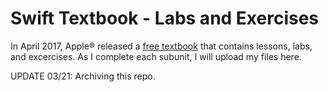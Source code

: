 # Swift Textbook - Labs and Exercises

In April 2017, Apple® released a [free textbook](https://itunes.apple.com/us/book/app-development-with-swift/id1219117996?mt=11) that contains lessons, labs, and excercises. As I complete each subunit, I will upload my files here.

UPDATE 03/21: Archiving this repo.
